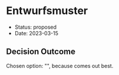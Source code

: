 # Entwurfsmuster

* Status: proposed
* Date: 2023-03-15

## Decision Outcome

Chosen option: "", because comes out best.
